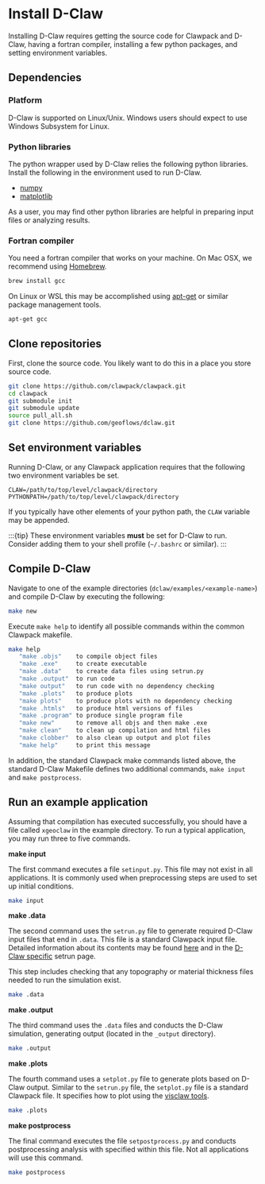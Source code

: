 # Install D-Claw

Installing D-Claw requires getting the source code for Clawpack and D-Claw, having a fortran compiler, installing a few python packages, and setting environment variables.

## Dependencies

### Platform

D-Claw is supported on Linux/Unix. Windows users should expect to use Windows Subsystem for Linux.

### Python libraries

The python wrapper used by D-Claw relies the following python libraries. Install the following in the environment used to run D-Claw.

- [numpy](https://numpy.org/doc/stable/index.html)
- [matplotlib](https://matplotlib.org/)

As a user, you may find other python libraries are helpful in preparing input files or analyzing results.

### Fortran compiler

You need a fortran compiler that works on your machine. On Mac OSX, we recommend using [Homebrew](https://brew.sh/).

```bash
brew install gcc
```

On Linux or WSL this may be accomplished using [apt-get](https://help.ubuntu.com/community/AptGet/Howto) or similar package management tools.

```bash
apt-get gcc
```

## Clone repositories

First, clone the source code. You likely want to do this in a place you store source code.

``` bash
git clone https://github.com/clawpack/clawpack.git
cd clawpack
git submodule init
git submodule update
source pull_all.sh
git clone https://github.com/geoflows/dclaw.git
```

## Set environment variables

Running D-Claw, or any Clawpack application requires that the following two environment variables be set.

```
CLAW=/path/to/top/level/clawpack/directory
PYTHONPATH=/path/to/top/level/clawpack/directory
```

If you typically have other elements of your python path, the `CLAW` variable may be appended.

:::{tip}
These environment variables **must** be set for D-Claw to run. Consider adding them to your shell profile (`~/.bashrc` or similar).
:::

## Compile D-Claw

Navigate to one of the example directories (`dclaw/examples/<example-name>`) and compile D-Claw by executing the following:

```bash
make new
```

Execute `make help` to identify all possible commands within the common Clawpack makefile.

```bash
make help
   "make .objs"    to compile object files
   "make .exe"     to create executable
   "make .data"    to create data files using setrun.py
   "make .output"  to run code
   "make output"   to run code with no dependency checking
   "make .plots"   to produce plots
   "make plots"    to produce plots with no dependency checking
   "make .htmls"   to produce html versions of files
   "make .program" to produce single program file
   "make new"      to remove all objs and then make .exe
   "make clean"    to clean up compilation and html files
   "make clobber"  to also clean up output and plot files
   "make help"     to print this message
```

In addition, the standard Clawpack make commands listed above, the standard D-Claw Makefile defines two additional commands, `make input` and `make postprocess`.

## Run an example application

Assuming that compilation has executed successfully, you should have a file called `xgeoclaw` in the example directory. To run a typical application, you may run three to five commands.

**make input**

The first command executes a file `setinput.py`. This file may not exist in all applications. It is commonly used when preprocessing steps are used to set up initial conditions.

```bash
make input
```

**make .data**

The second command uses the `setrun.py` file to generate required D-Claw input files that end in `.data`. This file is a standard Clawpack input file. Detailed information about its contents may be found [here](https://www.clawpack.org/setrun_geoclaw.html) and in the [D-Claw specific](setrun.md) setrun page.

This step includes checking that any topography or material thickness files needed to run the simulation exist.  

```bash
make .data
```

**make .output**

The third command uses the `.data` files and conducts the D-Claw simulation, generating output (located in the `_output` directory).

```bash
make .output
```

**make .plots**

The fourth command uses a `setplot.py` file to generate plots based on D-Claw output. Similar to the `setrun.py` file, the `setplot.py` file is a standard Clawpack file. It specifies how to plot using the [visclaw tools](https://www.clawpack.org/plotting.html).

```bash
make .plots
```


**make postprocess**

The final command executes the file `setpostprocess.py` and conducts postprocessing analysis with specified within this file. Not all applications will use this command.

```bash
make postprocess
```
